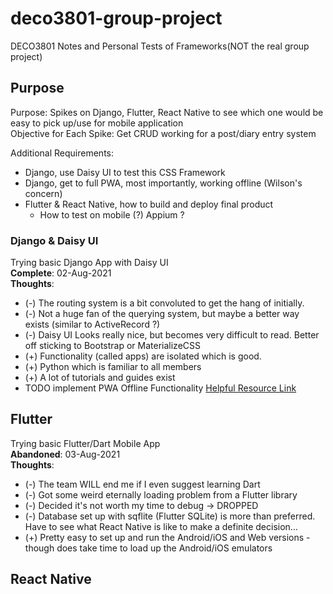 # deco3801-group-project
DECO3801 Notes and Personal Tests of Frameworks(NOT the real group project)

## Purpose
Purpose: Spikes on Django, Flutter, React Native to see which one would be easy to pick up/use for mobile application  
Objective for Each Spike: Get CRUD working for a post/diary entry system  
  
Additional Requirements:
- Django, use Daisy UI to test this CSS Framework
- Django, get to full PWA, most importantly, working offline (Wilson's concern)
- Flutter & React Native, how to build and deploy final product
  -  How to test on mobile (?) Appium ?

### Django & Daisy UI
Trying basic Django App with Daisy UI  
**Complete**: 02-Aug-2021  
**Thoughts**: 
* (-) The routing system is a bit convoluted to get the hang of initially.
* (-) Not a huge fan of the querying system, but maybe a better way exists (similar to ActiveRecord ?)
* (-) Daisy UI Looks really nice, but becomes very difficult to read. Better off sticking to Bootstrap or MaterializeCSS
* (+) Functionality (called apps) are isolated which is good. 
* (+) Python which is familiar to all members
* (+) A lot of tutorials and guides exist
* TODO implement PWA Offline Functionality [Helpful Resource Link](https://medium.com/beginners-guide-to-mobile-web-development/convert-django-website-to-a-progressive-web-app-3536bc4f2862)

## Flutter
Trying basic Flutter/Dart Mobile App  
**Abandoned**: 03-Aug-2021  
**Thoughts**:  
* (-) The team WILL end me if I even suggest learning Dart
* (-) Got some weird eternally loading problem from a Flutter library
* (-) Decided it's not worth my time to debug -> DROPPED
* (-) Database set up with sqflite (Flutter SQLite) is more than preferred. Have to see what React Native is like to make a definite decision...
* (+) Pretty easy to set up and run the Android/iOS and Web versions - though does take time to load up the Android/iOS emulators

## React Native
